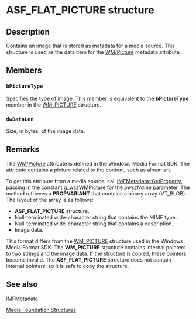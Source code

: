 # ASF_FLAT_PICTURE structure

## Description

Contains an image that is stored as metadata for a media source. This structure is used as the data item for the [WM/Picture](https://learn.microsoft.com/windows/desktop/wmformat/wmpicture) metadata attribute.

## Members

### `bPictureType`

Specifies the type of image. This member is equivalent to the **bPictureType** member in the [WM_PICTURE](https://learn.microsoft.com/previous-versions/windows/desktop/api/wmsdkidl/ns-wmsdkidl-wm_picture) structure.

### `dwDataLen`

Size, in bytes, of the image data.

## Remarks

The [WM/Picture](https://learn.microsoft.com/windows/desktop/wmformat/wmpicture) attribute is defined in the Windows Media Format SDK. The attribute contains a picture related to the content, such as album art.

To get this attribute from a media source, call [IMFMetadata::GetProperty](https://learn.microsoft.com/windows/desktop/api/mfidl/nf-mfidl-imfmetadata-getproperty), passing in the constant g_wszWMPicture for the *pwszName* parameter. The method retrieves a **PROPVARIANT** that contains a binary array (VT_BLOB). The layout of the array is as follows:

* **ASF_FLAT_PICTURE** structure.
* Null-terminated wide-character string that contains the MIME type.
* Null-terminated wide-character string that contains a description.
* Image data.

This format differs from the [WM_PICTURE](https://learn.microsoft.com/previous-versions/windows/desktop/api/wmsdkidl/ns-wmsdkidl-wm_picture) structure used in the Windows Media Format SDK. The **WM_PICTURE** structure contains internal pointers to two strings and the image data. If the structure is copied, these pointers become invalid. The **ASF_FLAT_PICTURE** structure does not contain internal pointers, so it is safe to copy the structure.

## See also

[IMFMetadata](https://learn.microsoft.com/windows/desktop/api/mfidl/nn-mfidl-imfmetadata)

[Media Foundation Structures](https://learn.microsoft.com/windows/desktop/medfound/media-foundation-structures)